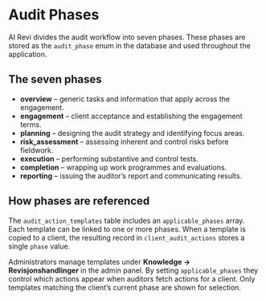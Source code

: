 # Audit Phases

AI Revi divides the audit workflow into seven phases. These phases are stored as the `audit_phase` enum in the database and used throughout the application.

## The seven phases

- **overview** – generic tasks and information that apply across the engagement.
- **engagement** – client acceptance and establishing the engagement terms.
- **planning** – designing the audit strategy and identifying focus areas.
- **risk_assessment** – assessing inherent and control risks before fieldwork.
- **execution** – performing substantive and control tests.
- **completion** – wrapping up work programmes and evaluations.
- **reporting** – issuing the auditor’s report and communicating results.

## How phases are referenced

The `audit_action_templates` table includes an `applicable_phases` array. Each template can be linked to one or more phases. When a template is copied to a client, the resulting record in `client_audit_actions` stores a single `phase` value.

Administrators manage templates under **Knowledge → Revisjonshandlinger** in the admin panel. By setting `applicable_phases` they control which actions appear when auditors fetch actions for a client. Only templates matching the client’s current phase are shown for selection.


